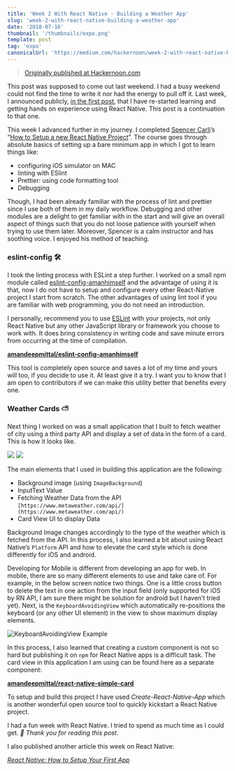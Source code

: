 ```yaml
---
title: 'Week 2 With React Native - Building a Weather App'
slug: 'week-2-with-react-native-building-a-weather-app'
date: '2018-07-16'
thumbnail: '/thumbnails/expo.png'
template: post
tag: 'expo'
canonicalUrl: 'https://medium.com/hackernoon/week-2-with-react-native-building-a-weather-app-ca50fcfcb1e1'
---
```


> [Originally published at Hackernoon.com](https://medium.com/hackernoon/week-2-with-react-native-building-a-weather-app-ca50fcfcb1e1)

This post was supposed to come out last weekend. I had a busy weekend could not find the time to write it nor had the energy to pull off it. Last week, I announced publicly, [in the first post](https://medium.com/@amanhimself/starting-over-with-react-native-aff0dbdf5909), that I have re-started learning and getting hands on experience using React Native. This post is a continuation to that one.

This week I advanced further in my journey. I completed [Spencer Carli](https://medium.com/u/1ec17560bf99)’s “[How to Setup a new React Native Project](https://learn.handlebarlabs.com/courses/enrolled/253279)”. The course goes through absolute basics of setting up a bare minimum app in which I got to learn things like:

- configuring iOS simulator on MAC
- linting with ESlint
- Prettier: using code formatting tool
- Debugging

Though, I had been already familiar with the process of lint and prettier since I use both of them in my daily workflow. Debugging and other modules are a delight to get familiar with in the start and will give an overall aspect of things such that you do not loose patience with yourself when trying to use them later. Moreover, Spencer is a calm instructor and has soothing voice. I enjoyed his method of teaching.

### eslint-config 🛠

I took the linting process with ESLint a step further. I worked on a small npm module called [eslint-config-amanhimself](https://www.npmjs.com/package/eslint-config-amanhimself) and the advantage of using it is that, now I do not have to setup and configure every other React-Native project I start from scratch. The other advantages of using lint tool if you are familiar with web programming, you do not need an introduction.

I personally, recommend you to use [ESLint](https://eslint.org/) with your projects, not only React Native but any other JavaScript library or framework you choose to work with. It does bring consistency in writing code and save minute errors from occurring at the time of compilation.

[**amandeepmittal/eslint-config-amanhimself**](https://github.com/amandeepmittal/eslint-config-amanhimself)

This tool is completely open source and saves a lot of my time and yours will too, if you decide to use it. At least give it a try. I want you to know that I am open to contributors if we can make this utility better that benefits every one.

### Weather Cards ⛅️

Next thing I worked on was a small application that I built to fetch weather of city using a third party API and display a set of data in the form of a card. This is how it looks like.

![](https://i.imgur.com/XPIOrxO.png)
![](https://i.imgur.com/5rz4eNi.png)

The main elements that I used in building this application are the following:

- Background image (using `ImageBackground`)
- InputText Value
- Fetching Weather Data from the API `[https://www.metaweather.com/api/](https://www.metaweather.com/api/)`
- Card View UI to display Data

Background Image changes accordingly to the type of the weather which is fetched from the API. In this process, I also learned a bit about using React Native’s `Platform` API and how to elevate the card style which is done differently for iOS and android.

Developing for Mobile is different from developing an app for web. In mobile, there are so many different elements to use and take care of. For example, in the below screen notice two things. One is a little cross button to delete the text in one action from the input field (only supported for iOS by RN API, I am sure there might be solution for android but I haven’t tried yet). Next, is the `KeyboardAvoidingView` which automatically re-positions the keyboard (or any other UI element) in the view to show maximum display elements.

![KeyboardAvoidingView Example](https://i.imgur.com/a81AmEV.gif)

In this process, I also learned that creating a custom component is not so hard but publishing it on `npm` for React Native apps is a difficult task. The card view in this application I am using can be found here as a separate component:

[**amandeepmittal/react-native-simple-card**](https://github.com/amandeepmittal/react-native-simple-card)

To setup and build this project I have used _Create-React-Native-App_ which is another wonderful open source tool to quickly kickstart a React Native project.

I had a fun week with React Native. I tried to spend as much time as I could get. _🙏 Thank you for reading this post_.

I also published another article this week on React Native:

[_React Native: How to Setup Your First App_](https://medium.com/@amanhimself/react-native-how-to-setup-your-first-app-a36c450a8a2f)
